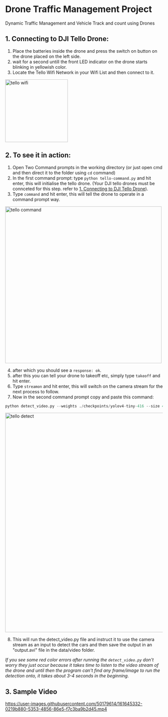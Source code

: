 # Drone Traffic Management Project
Dynamic Traffic Management and Vehicle Track and count using Drones

## 1. Connecting to DJI Tello Drone: 
1. Place the batteries inside the drone and press the switch on button on the drone placed on the left side.
2. wait for a second untill the front LED indicator on the drone starts blinking in yellowish color. 
3. Locate the Tello Wifi Network in your Wifi List and then connect to it. 

<img width="200" alt="tello wifi" src="https://user-images.githubusercontent.com/50179614/110765106-d7e9a780-8279-11eb-9f3f-bf2c342ecf5b.png">
 

## 2. To see it in action:

1. Open Two Command prompts in the working directory (or just open cmd and then direct it to the folder using `cd` command) 
2. In the first command prompt: type `python tello-command.py` and hit enter, this will initialise the tello drone. (Your DJI tello drones must be connceted for this step. refer to [1. Connecting to DJI Tello Drone](#1-connecting-to-dji-tello-drone)).
3. Type `command` and hit enter, this will tell the drone to operate in a command prompt way.
<img width="500" alt="tello command" src="https://user-images.githubusercontent.com/50179614/110768684-7592a600-827d-11eb-8d69-3c5dfffa4bcc.png">

4. after which you should see a `response: ok`.
5. after this you can tell your drone to takeoff etc, simply type `takeoff` and hit enter.
6. Type `streamon` and hit enter, this will switch on the camera stream for the next process to follow.
7. Now in the second command prompt copy and paste this command:
```python
python detect_video.py --weights ./checkpoints/yolov4-tiny-416 --size 416 --model yolov4 --video 0 --output ./data/video/output.avi --count --tiny
```
<img width="700" alt="tello detect" src="https://user-images.githubusercontent.com/50179614/110768997-bd193200-827d-11eb-9a50-209b07818346.png">

8. This will run the detect_video.py file and instruct it to use the camera stream as an input to detect the cars and then save the output in an "output.avi" file in the data/video folder.

*If you see some red color errors after running the `detect_video.py` don't worry they just occur because it takes time to listen to the video stream of the drone and until then the program can't find any frame/image to run the detection onto, it takes about 3-4 seconds in the beginning.*


## 3. Sample Video

https://user-images.githubusercontent.com/50179614/161645332-0219b880-5353-4856-86e5-f7c3ba9b2d45.mp4

